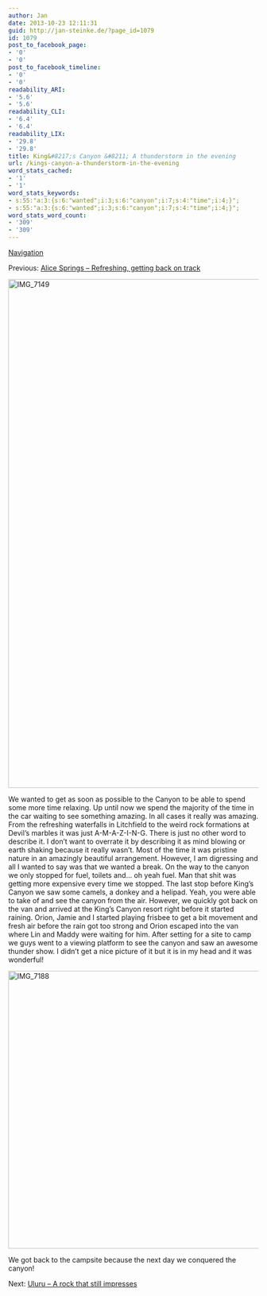 ```yaml
---
author: Jan
date: 2013-10-23 12:11:31
guid: http://jan-steinke.de/?page_id=1079
id: 1079
post_to_facebook_page:
- '0'
- '0'
post_to_facebook_timeline:
- '0'
- '0'
readability_ARI:
- '5.6'
- '5.6'
readability_CLI:
- '6.4'
- '6.4'
readability_LIX:
- '29.8'
- '29.8'
title: King&#8217;s Canyon &#8211; A thunderstorm in the evening
url: /kings-canyon-a-thunderstorm-in-the-evening
word_stats_cached:
- '1'
- '1'
word_stats_keywords:
- s:55:"a:3:{s:6:"wanted";i:3;s:6:"canyon";i:7;s:4:"time";i:4;}";
- s:55:"a:3:{s:6:"wanted";i:3;s:6:"canyon";i:7;s:4:"time";i:4;}";
word_stats_word_count:
- '309'
- '309'
---
```


[Navigation](https://jan-steinke.de/wordpress/en/blog/2013/10/06/the-stuart-highway/)

Previous: [Alice Springs &#8211; Refreshing, getting back on track](https://jan-steinke.de/wordpress/en/alice-springs-refreshing-getting-back-on-track/)

<img class="aligncenter size-large wp-image-1368" src="https://jan-steinke.de/wordpress/wp-content/uploads/2016/02/IMG_7149-682x1024.jpg" alt="IMG_7149" width="682" height="1024" srcset="https://jan-steinke.de/wordpress/wp-content/uploads/2016/02/IMG_7149-682x1024.jpg 682w, https://jan-steinke.de/wordpress/wp-content/uploads/2016/02/IMG_7149-200x300.jpg 200w, https://jan-steinke.de/wordpress/wp-content/uploads/2016/02/IMG_7149-768x1152.jpg 768w, https://jan-steinke.de/wordpress/wp-content/uploads/2016/02/IMG_7149.jpg 853w" sizes="(max-width: 682px) 85vw, 682px" />

We wanted to get as soon as possible to the Canyon to be able to spend some more time relaxing. Up until now we spend the majority of the time in the car waiting to see something amazing. In all cases it really was amazing. From the refreshing waterfalls in Litchfield to the weird rock formations at Devil&#8217;s marbles it was just A-M-A-Z-I-N-G. There is just no other word to describe it. I don&#8217;t want to overrate it by describing it as mind blowing or earth shaking because it really wasn&#8217;t. Most of the time it was pristine nature in an amazingly beautiful arrangement. However, I am digressing and all I wanted to say was that we wanted a break. On the way to the canyon we only stopped for fuel, toilets and&#8230; oh yeah fuel. Man that shit was getting more expensive every time we stopped. The last stop before King&#8217;s Canyon we saw some camels, a donkey and a helipad. Yeah, you were able to take of and see the canyon from the air. However, we quickly got back on the van and arrived at the King&#8217;s Canyon resort right before it started raining. Orion, Jamie and I started playing frisbee to get a bit movement and fresh air before the rain got too strong and Orion escaped into the van where Lin and Maddy were waiting for him. After setting for a site to camp we guys went to a viewing platform to see the canyon and saw an awesome thunder show. I didn&#8217;t get a nice picture of it but it is in my head and it was wonderful!

<img class="aligncenter size-large wp-image-1369" src="https://jan-steinke.de/wordpress/wp-content/uploads/2016/02/IMG_7188-1024x682.jpg" alt="IMG_7188" width="840" height="559" srcset="https://jan-steinke.de/wordpress/wp-content/uploads/2016/02/IMG_7188-1024x682.jpg 1024w, https://jan-steinke.de/wordpress/wp-content/uploads/2016/02/IMG_7188-300x200.jpg 300w, https://jan-steinke.de/wordpress/wp-content/uploads/2016/02/IMG_7188-768x512.jpg 768w, https://jan-steinke.de/wordpress/wp-content/uploads/2016/02/IMG_7188-1200x800.jpg 1200w, https://jan-steinke.de/wordpress/wp-content/uploads/2016/02/IMG_7188.jpg 1280w" sizes="(max-width: 709px) 85vw, (max-width: 909px) 67vw, (max-width: 1362px) 62vw, 840px" />

We got back to the campsite because the next day we conquered the canyon!

Next: [Uluru &#8211; A rock that still impresses](https://jan-steinke.de/wordpress/en/uluru-a-rock-that-still-impresses/)